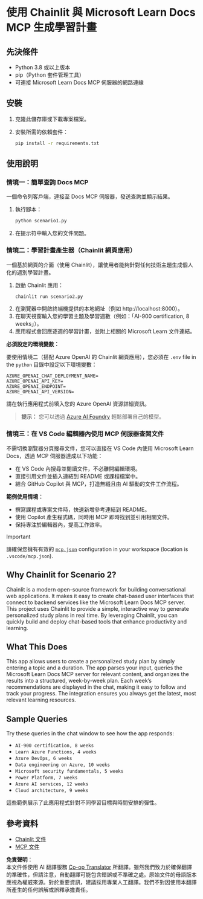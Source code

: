 <!--
CO_OP_TRANSLATOR_METADATA:
{
  "original_hash": "a05fb941810e539147fec53aaadbb6fd",
  "translation_date": "2025-06-21T14:27:15+00:00",
  "source_file": "09-CaseStudy/docs-mcp/solution/python/README.md",
  "language_code": "mo"
}
-->
# 使用 Chainlit 與 Microsoft Learn Docs MCP 生成學習計畫

## 先決條件

- Python 3.8 或以上版本  
- pip（Python 套件管理工具）  
- 可連接 Microsoft Learn Docs MCP 伺服器的網路連線  

## 安裝

1. 克隆此儲存庫或下載專案檔案。  
2. 安裝所需的依賴套件：  

   ```bash
   pip install -r requirements.txt
   ```

## 使用說明

### 情境一：簡單查詢 Docs MCP  
一個命令列客戶端，連接至 Docs MCP 伺服器，發送查詢並顯示結果。

1. 執行腳本：  
   ```bash
   python scenario1.py
   ```  
2. 在提示符中輸入您的文件問題。

### 情境二：學習計畫產生器（Chainlit 網頁應用）  
一個基於網頁的介面（使用 Chainlit），讓使用者能夠針對任何技術主題生成個人化的週別學習計畫。

1. 啟動 Chainlit 應用：  
   ```bash
   chainlit run scenario2.py
   ```  
2. 在瀏覽器中開啟終端機提供的本地網址（例如 http://localhost:8000）。  
3. 在聊天視窗輸入您的學習主題及學習週數（例如：「AI-900 certification, 8 weeks」）。  
4. 應用程式會回應逐週的學習計畫，並附上相關的 Microsoft Learn 文件連結。

**必須設定的環境變數：**

要使用情境二（搭配 Azure OpenAI 的 Chainlit 網頁應用），您必須在 `.env` file in the `python` 目錄中設定以下環境變數：

```
AZURE_OPENAI_CHAT_DEPLOYMENT_NAME=
AZURE_OPENAI_API_KEY=
AZURE_OPENAI_ENDPOINT=
AZURE_OPENAI_API_VERSION=
```

請在執行應用程式前填入您的 Azure OpenAI 資源詳細資訊。

> **提示：** 您可以透過 [Azure AI Foundry](https://ai.azure.com/) 輕鬆部署自己的模型。

### 情境三：在 VS Code 編輯器內使用 MCP 伺服器查閱文件

不需切換瀏覽器分頁搜尋文件，您可以直接在 VS Code 內使用 Microsoft Learn Docs，透過 MCP 伺服器達成以下功能：  
- 在 VS Code 內搜尋並閱讀文件，不必離開編輯環境。  
- 直接引用文件並插入連結到 README 或課程檔案中。  
- 結合 GitHub Copilot 與 MCP，打造無縫且由 AI 驅動的文件工作流程。

**範例使用情境：**  
- 撰寫課程或專案文件時，快速新增參考連結到 README。  
- 使用 Copilot 產生程式碼，同時用 MCP 即時找到並引用相關文件。  
- 保持專注於編輯器內，提高工作效率。

> [!IMPORTANT]  
> 請確保您擁有有效的 [`mcp.json`](../../../../../../09-CaseStudy/docs-mcp/solution/scenario3/mcp.json) configuration in your workspace (location is `.vscode/mcp.json`).

## Why Chainlit for Scenario 2?

Chainlit is a modern open-source framework for building conversational web applications. It makes it easy to create chat-based user interfaces that connect to backend services like the Microsoft Learn Docs MCP server. This project uses Chainlit to provide a simple, interactive way to generate personalized study plans in real time. By leveraging Chainlit, you can quickly build and deploy chat-based tools that enhance productivity and learning.

## What This Does

This app allows users to create a personalized study plan by simply entering a topic and a duration. The app parses your input, queries the Microsoft Learn Docs MCP server for relevant content, and organizes the results into a structured, week-by-week plan. Each week’s recommendations are displayed in the chat, making it easy to follow and track your progress. The integration ensures you always get the latest, most relevant learning resources.

## Sample Queries

Try these queries in the chat window to see how the app responds:

- `AI-900 certification, 8 weeks`
- `Learn Azure Functions, 4 weeks`
- `Azure DevOps, 6 weeks`
- `Data engineering on Azure, 10 weeks`
- `Microsoft security fundamentals, 5 weeks`
- `Power Platform, 7 weeks`
- `Azure AI services, 12 weeks`
- `Cloud architecture, 9 weeks`

這些範例展示了此應用程式針對不同學習目標與時間安排的彈性。

## 參考資料

- [Chainlit 文件](https://docs.chainlit.io/)  
- [MCP 文件](https://github.com/MicrosoftDocs/mcp)

**免責聲明**：  
本文件係使用 AI 翻譯服務 [Co-op Translator](https://github.com/Azure/co-op-translator) 所翻譯。雖然我們致力於確保翻譯的準確性，但請注意，自動翻譯可能包含錯誤或不準確之處。原始文件的母語版本應視為權威來源。對於重要資訊，建議採用專業人工翻譯。我們不對因使用本翻譯所產生的任何誤解或誤釋承擔責任。